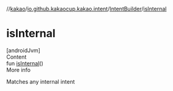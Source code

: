 //[kakao](../../../index.md)/[io.github.kakaocup.kakao.intent](../index.md)/[IntentBuilder](index.md)/[isInternal](is-internal.md)



# isInternal  
[androidJvm]  
Content  
fun [isInternal](is-internal.md)()  
More info  


Matches any internal intent

  



